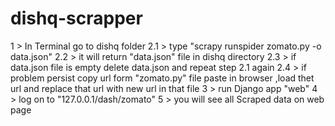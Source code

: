 # dishq-scrapper

1   > In Terminal go to dishq folder
2.1 > type "scrapy runspider zomato.py -o data.json"
2.2 > it will return "data.json" file in dishq directory
2.3 > if data.json file is empty delete data.json and repeat step 2.1 again
2.4 > if problem persist copy url form "zomato.py" file paste in browser ,load thet url and replace that url with new url in that file
3   > run Django app "web"
4   > log on to "127.0.0.1/dash/zomato"
5   > you will see all Scraped data on web page 

